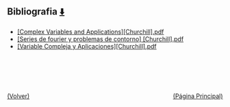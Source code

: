 
<html>
<body>
<h2>Bibliografia <a href="https://downgit.github.io/#/home?url=https://github.com/Apuntes-FIUBA/Apuntes-Electronica/tree/main/81 - Matemática/8105 - Analisis Matematico III A/Bibliografia" style="font-size:20px">  ⬇️ </a></h2>
<ul>
    <li><a href="[Complex Variables and Applications][Churchill].pdf">[Complex Variables and Applications][Churchill].pdf</a></li>
    <li><a href="[Series de fourier y problemas de contorno] [Churchill].pdf">[Series de fourier y problemas de contorno] [Churchill].pdf</a></li>
    <li><a href="[Variable Compleja y Aplicaciones][Churchill].pdf">[Variable Compleja y Aplicaciones][Churchill].pdf</a></li>
</ul>
</body>
</html>












<br><br><br><br><br><a href="../" style="float: left">(Volver)</a> <a href="https://apuntes-fiuba.github.io/Apuntes-Electronica" style="float: right">(Página Principal)</a>
